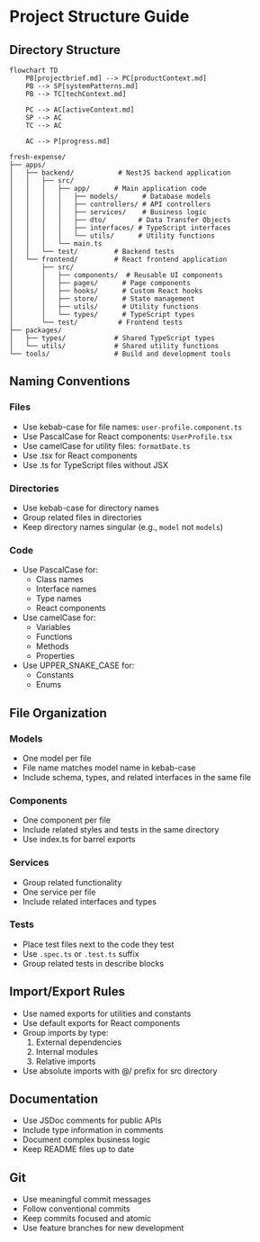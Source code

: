 # Project Structure Guide

## Directory Structure

```mermaid
flowchart TD
    PB[projectbrief.md] --> PC[productContext.md]
    PB --> SP[systemPatterns.md]
    PB --> TC[techContext.md]

    PC --> AC[activeContext.md]
    SP --> AC
    TC --> AC

    AC --> P[progress.md]
```

```text
fresh-expense/
├── apps/
│   ├── backend/           # NestJS backend application
│   │   ├── src/
│   │   │   ├── app/      # Main application code
│   │   │   │   ├── models/      # Database models
│   │   │   │   ├── controllers/ # API controllers
│   │   │   │   ├── services/    # Business logic
│   │   │   │   ├── dto/        # Data Transfer Objects
│   │   │   │   ├── interfaces/ # TypeScript interfaces
│   │   │   │   └── utils/      # Utility functions
│   │   │   └── main.ts
│   │   └── test/         # Backend tests
│   └── frontend/         # React frontend application
│       ├── src/
│       │   ├── components/  # Reusable UI components
│       │   ├── pages/      # Page components
│       │   ├── hooks/      # Custom React hooks
│       │   ├── store/      # State management
│       │   ├── utils/      # Utility functions
│       │   └── types/      # TypeScript types
│       └── test/          # Frontend tests
├── packages/
│   ├── types/            # Shared TypeScript types
│   └── utils/            # Shared utility functions
└── tools/                # Build and development tools
```

## Naming Conventions

### Files

- Use kebab-case for file names: `user-profile.component.ts`
- Use PascalCase for React components: `UserProfile.tsx`
- Use camelCase for utility files: `formatDate.ts`
- Use .tsx for React components
- Use .ts for TypeScript files without JSX

### Directories

- Use kebab-case for directory names
- Group related files in directories
- Keep directory names singular (e.g., `model` not `models`)

### Code

- Use PascalCase for:
  - Class names
  - Interface names
  - Type names
  - React components
- Use camelCase for:
  - Variables
  - Functions
  - Methods
  - Properties
- Use UPPER_SNAKE_CASE for:
  - Constants
  - Enums

## File Organization

### Models

- One model per file
- File name matches model name in kebab-case
- Include schema, types, and related interfaces in the same file

### Components

- One component per file
- Include related styles and tests in the same directory
- Use index.ts for barrel exports

### Services

- Group related functionality
- One service per file
- Include related interfaces and types

### Tests

- Place test files next to the code they test
- Use `.spec.ts` or `.test.ts` suffix
- Group related tests in describe blocks

## Import/Export Rules

- Use named exports for utilities and constants
- Use default exports for React components
- Group imports by type:
  1. External dependencies
  2. Internal modules
  3. Relative imports
- Use absolute imports with @/ prefix for src directory

## Documentation

- Use JSDoc comments for public APIs
- Include type information in comments
- Document complex business logic
- Keep README files up to date

## Git

- Use meaningful commit messages
- Follow conventional commits
- Keep commits focused and atomic
- Use feature branches for new development
